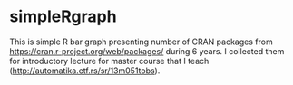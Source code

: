 # simpleRgraph
This is simple R bar graph presenting number of CRAN packages from https://cran.r-project.org/web/packages/ during 6 years. I collected them for introductory lecture for master course that I teach (http://automatika.etf.rs/sr/13m051tobs).
